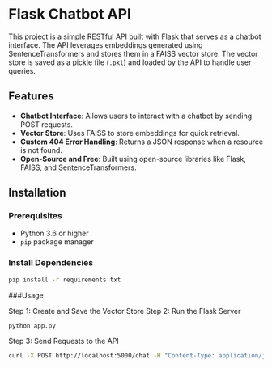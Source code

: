 # Flask Chatbot API

This project is a simple RESTful API built with Flask that serves as a chatbot interface. The API leverages embeddings generated using SentenceTransformers and stores them in a FAISS vector store. The vector store is saved as a pickle file (`.pkl`) and loaded by the API to handle user queries.

## Features

- **Chatbot Interface**: Allows users to interact with a chatbot by sending POST requests.
- **Vector Store**: Uses FAISS to store embeddings for quick retrieval.
- **Custom 404 Error Handling**: Returns a JSON response when a resource is not found.
- **Open-Source and Free**: Built using open-source libraries like Flask, FAISS, and SentenceTransformers.

## Installation

### Prerequisites

- Python 3.6 or higher
- `pip` package manager

### Install Dependencies

```bash
pip install -r requirements.txt
```

###Usage

Step 1: Create and Save the Vector Store
Step 2: Run the Flask Server
```bash
python app.py
```
Step 3: Send Requests to the API
```bash
curl -X POST http://localhost:5000/chat -H "Content-Type: application/json" -d '{"message": "Tell me about Course 1"}'
```






